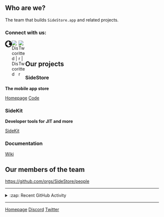 <!-- 
Docs: How to use GitHub README and actions to auto-generate embedded content.
https://github.com/anuraghazra/github-readme-stats
https://www.youtube.com/watch?v=n6d4KHSKqGk
https://github.com/rahuldkjain/github-profile-readme-generator
 -->

## Who are we?

The team that builds `SideStore.app` and related projects.

### Connect with us:

<!--
[![Website](https://img.shields.io/website?label=sidestore.io&style=for-the-badge&url=https://sidestore.io)](https://sidestore.io)
[![Twitter Follow](https://img.shields.io/twitter/follow/sidestore_io?color=1DA1F2&logo=twitter&style=for-the-badge)](https://twitter.com/intent/follow?original_referer=https%3A%2F%2Fgithub.com%2Fsidestore&screen_name=sidestore)
[![GitHub Followers](https://img.shields.io/github/followers/sidestore?style=for-the-badge)]()
[![GitHub Sponsors](https://img.shields.io/github/sponsors/sidestore?style=for-the-badge
)]() 
-->

[<img align="left" alt="sidestore.io" width="22px" src="https://raw.githubusercontent.com/iconic/open-iconic/master/svg/globe.svg" />][website]
[<img align="left" alt="Discord | Discord" width="22px" src="https://cdn.jsdelivr.net/npm/simple-icons@v3/icons/discord.svg" />][discord]
[<img align="left" alt="Twitter | Twitter" width="22px" src="https://cdn.jsdelivr.net/npm/simple-icons@v3/icons/twitter.svg" />][twitter]

<br />
<br />

## Our projects

### SideStore

__The mobile app store__

[Homepage][website]
[Code][git.sidestore]

### SideKit

__Developer tools for JIT and more__

[SideKit][git.sidekit]

### Documentation

[Wiki][wiki]

## Our members of the team

https://github.com/orgs/SideStore/people

---

<details>
  <summary>:zap: Recent GitHub Activity</summary>

<!--START_SECTION:activity-->
1. 🗣 Commented on [#565](https://github.com/SideStore/SideStore/issues/565) in [SideStore/SideStore](https://github.com/SideStore/SideStore)
2. 🗣 Commented on [#567](https://github.com/SideStore/SideStore/issues/567) in [SideStore/SideStore](https://github.com/SideStore/SideStore)
3. 🗣 Commented on [#565](https://github.com/SideStore/SideStore/issues/565) in [SideStore/SideStore](https://github.com/SideStore/SideStore)
4. 🗣 Commented on [#567](https://github.com/SideStore/SideStore/issues/567) in [SideStore/SideStore](https://github.com/SideStore/SideStore)
5. ❗️ Opened issue [#568](https://github.com/SideStore/SideStore/issues/568) in [SideStore/SideStore](https://github.com/SideStore/SideStore)
6. 🗣 Commented on [#448](https://github.com/SideStore/SideStore/issues/448) in [SideStore/SideStore](https://github.com/SideStore/SideStore)
7. 🗣 Commented on [#448](https://github.com/SideStore/SideStore/issues/448) in [SideStore/SideStore](https://github.com/SideStore/SideStore)
8. 🗣 Commented on [#565](https://github.com/SideStore/SideStore/issues/565) in [SideStore/SideStore](https://github.com/SideStore/SideStore)
9. 🗣 Commented on [#567](https://github.com/SideStore/SideStore/issues/567) in [SideStore/SideStore](https://github.com/SideStore/SideStore)
10. 🗣 Commented on [#567](https://github.com/SideStore/SideStore/issues/567) in [SideStore/SideStore](https://github.com/SideStore/SideStore)
11. 🗣 Commented on [#567](https://github.com/SideStore/SideStore/issues/567) in [SideStore/SideStore](https://github.com/SideStore/SideStore)
12. 🗣 Commented on [#565](https://github.com/SideStore/SideStore/issues/565) in [SideStore/SideStore](https://github.com/SideStore/SideStore)
13. 🗣 Commented on [#560](https://github.com/SideStore/SideStore/issues/560) in [SideStore/SideStore](https://github.com/SideStore/SideStore)
14. 🗣 Commented on [#565](https://github.com/SideStore/SideStore/issues/565) in [SideStore/SideStore](https://github.com/SideStore/SideStore)
15. 🗣 Commented on [#567](https://github.com/SideStore/SideStore/issues/567) in [SideStore/SideStore](https://github.com/SideStore/SideStore)
16. 🗣 Commented on [#567](https://github.com/SideStore/SideStore/issues/567) in [SideStore/SideStore](https://github.com/SideStore/SideStore)
17. ❗️ Closed issue [#566](https://github.com/SideStore/SideStore/issues/566) in [SideStore/SideStore](https://github.com/SideStore/SideStore)
18. ❗️ Opened issue [#567](https://github.com/SideStore/SideStore/issues/567) in [SideStore/SideStore](https://github.com/SideStore/SideStore)
19. ❗️ Opened issue [#566](https://github.com/SideStore/SideStore/issues/566) in [SideStore/SideStore](https://github.com/SideStore/SideStore)
20. 🗣 Commented on [#565](https://github.com/SideStore/SideStore/issues/565) in [SideStore/SideStore](https://github.com/SideStore/SideStore)
<!--END_SECTION:activity-->

</details>

---

[Homepage][patreon] [Discord][discord] [Twitter][twitter]

<!--
- [Patreon][patreon]
- [OpenCollective][opencollective]
- [YouTube][youtube]
-->

[website]: https://sidestore.io
[wiki]: https://wiki.sidestore.io
[twitter]: https://twitter.com/sidestore_io
[discord]: https://discord.gg/sidestore-949183273383395328
[youtube]: https://youtube.com/TODO
[patreon]: https://www.patreon.com/SideStore
[opencollective]: https://opencollective.com/TODO
[git.sidestore]: https://github.com/SideStore/SideStore/
[git.sidekit]: https://github.com/SideStore/SideKit


